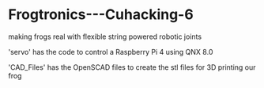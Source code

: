 # Frogtronics---Cuhacking-6
making frogs real with flexible string powered robotic joints

'servo' has the code to control a Raspberry Pi 4 using  QNX 8.0

'CAD_Files' has the OpenSCAD files to create the stl files for 3D printing our frog
